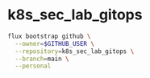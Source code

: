 # k8s_sec_lab_gitops

```bash
flux bootstrap github \
  --owner=$GITHUB_USER \
  --repository=k8s_sec_lab_gitops \
  --branch=main \
  --personal
```
